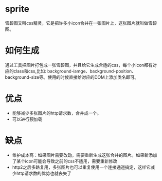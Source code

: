 # sprite
雪碧图又叫css精灵，它是把许多小icon合并在一张图片上，这张图片就叫做雪碧图。

# 如何生成
通过工具把图片打包成一张雪碧图，并且给它生成合适的css，每个小icon都有对应的class和css,比如: background-iamge、background-position、background-size等。使用的时候直接给对应的DOM上添加类名即可。

# 优点
+ 能够减少多张图片的http请求数，合并成一个。
+ 可以进行预加载

# 缺点
+ 维护成本高：如果图片需要改动，需要重新生成这张合并的图片。如果新添加了某个icon可能会导致之前的css不适用，需要重新修改
+ http2之后多路复用，多张图片也可以重复使用一个连接通道搞定，这样它减少http请求数的优势也就丧失了

